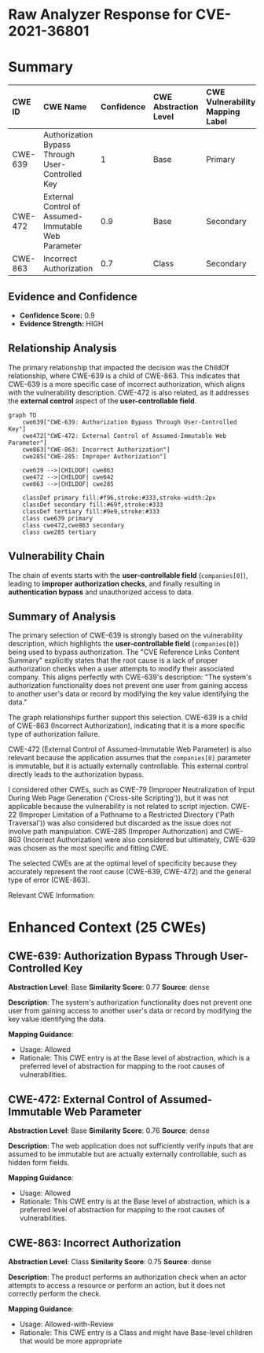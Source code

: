 # Raw Analyzer Response for CVE-2021-36801

# Summary
| CWE ID    | CWE Name                                                            | Confidence | CWE Abstraction Level | CWE Vulnerability Mapping Label | CWE-Vulnerability Mapping Notes |
| :-------- | :------------------------------------------------------------------ | :--------- | :-------------------- | :------------------------------ | :------------------------------ |
| CWE-639   | Authorization Bypass Through User-Controlled Key                    | 1          | Base                  | Primary                         | Allowed                       |
| CWE-472   | External Control of Assumed-Immutable Web Parameter                 | 0.9        | Base                  | Secondary                       | Allowed                       |
| CWE-863   | Incorrect Authorization                                             | 0.7        | Class                 | Secondary                       | Allowed-with-Review           |

## Evidence and Confidence

*   **Confidence Score:** 0.9
*   **Evidence Strength:** HIGH

## Relationship Analysis
The primary relationship that impacted the decision was the ChildOf relationship, where CWE-639 is a child of CWE-863. This indicates that CWE-639 is a more specific case of incorrect authorization, which aligns with the vulnerability description. CWE-472 is also related, as it addresses the **external control** aspect of the **user-controllable field**.

```mermaid
graph TD
    cwe639["CWE-639: Authorization Bypass Through User-Controlled Key"]
    cwe472["CWE-472: External Control of Assumed-Immutable Web Parameter"]
    cwe863["CWE-863: Incorrect Authorization"]
    cwe285["CWE-285: Improper Authorization"]

    cwe639 -->|CHILDOF| cwe863
    cwe472 -->|CHILDOF| cwe642
    cwe863 -->|CHILDOF| cwe285

    classDef primary fill:#f96,stroke:#333,stroke-width:2px
    classDef secondary fill:#69f,stroke:#333
    classDef tertiary fill:#9e9,stroke:#333
    class cwe639 primary
    class cwe472,cwe863 secondary
    class cwe285 tertiary
```

## Vulnerability Chain
The chain of events starts with the **user-controllable field** (`companies[0]`), leading to **improper authorization checks**, and finally resulting in **authentication bypass** and unauthorized access to data.

## Summary of Analysis
The primary selection of CWE-639 is strongly based on the vulnerability description, which highlights the **user-controllable field** (`companies[0]`) being used to bypass authorization. The "CVE Reference Links Content Summary" explicitly states that the root cause is a lack of proper authorization checks when a user attempts to modify their associated company. This aligns perfectly with CWE-639's description: "The system's authorization functionality does not prevent one user from gaining access to another user's data or record by modifying the key value identifying the data."

The graph relationships further support this selection. CWE-639 is a child of CWE-863 (Incorrect Authorization), indicating that it is a more specific type of authorization failure.

CWE-472 (External Control of Assumed-Immutable Web Parameter) is also relevant because the application assumes that the `companies[0]` parameter is immutable, but it is actually externally controllable. This external control directly leads to the authorization bypass.

I considered other CWEs, such as CWE-79 (Improper Neutralization of Input During Web Page Generation ('Cross-site Scripting')), but it was not applicable because the vulnerability is not related to script injection. CWE-22 (Improper Limitation of a Pathname to a Restricted Directory ('Path Traversal')) was also considered but discarded as the issue does not involve path manipulation. CWE-285 (Improper Authorization) and CWE-863 (Incorrect Authorization) were also considered but ultimately, CWE-639 was chosen as the most specific and fitting CWE.

The selected CWEs are at the optimal level of specificity because they accurately represent the root cause (CWE-639, CWE-472) and the general type of error (CWE-863).

Relevant CWE Information:

# Enhanced Context (25 CWEs)

## CWE-639: Authorization Bypass Through User-Controlled Key
**Abstraction Level**: Base
**Similarity Score**: 0.77
**Source**: dense

**Description**:
The system's authorization functionality does not prevent one user from gaining access to another user's data or record by modifying the key value identifying the data.

**Mapping Guidance**:
- Usage: Allowed
- Rationale: This CWE entry is at the Base level of abstraction, which is a preferred level of abstraction for mapping to the root causes of vulnerabilities.

## CWE-472: External Control of Assumed-Immutable Web Parameter
**Abstraction Level**: Base
**Similarity Score**: 0.76
**Source**: dense

**Description**:
The web application does not sufficiently verify inputs that are assumed to be immutable but are actually externally controllable, such as hidden form fields.

**Mapping Guidance**:
- Usage: Allowed
- Rationale: This CWE entry is at the Base level of abstraction, which is a preferred level of abstraction for mapping to the root causes of vulnerabilities.

## CWE-863: Incorrect Authorization
**Abstraction Level**: Class
**Similarity Score**: 0.75
**Source**: dense

**Description**:
The product performs an authorization check when an actor attempts to access a resource or perform an action, but it does not correctly perform the check.

**Mapping Guidance**:
- Usage: Allowed-with-Review
- Rationale: This CWE entry is a Class and might have Base-level children that would be more appropriate